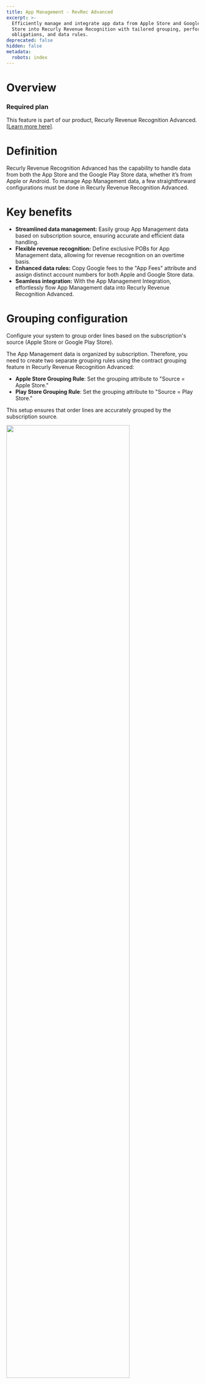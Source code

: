 ```yaml
---
title: App Management - RevRec Advanced
excerpt: >-
  Efficiently manage and integrate app data from Apple Store and Google Play
  Store into Recurly Revenue Recognition with tailored grouping, performance
  obligations, and data rules.
deprecated: false
hidden: false
metadata:
  robots: index
---
```

# Overview

### Required plan

This feature is part of our product, Recurly Revenue Recognition Advanced. \[<a href="https://docs.recurly.com/docs/recurly-revenue-recognition-advanced" target="_blank">Learn more here</a>].

# Definition

Recurly Revenue Recognition Advanced has the capability to handle data from both the App Store and the Google Play Store data, whether it’s from Apple or Android. To manage App Management data, a few straightforward configurations must be done in Recurly Revenue Recognition Advanced.

# Key benefits

* **Streamlined data management:** Easily group App Management data based on subscription source, ensuring accurate and efficient data handling.
* **Flexible revenue recognition:** Define exclusive POBs for App Management data, allowing for revenue recognition on an overtime basis.
* **Enhanced data rules:** Copy Google fees to the "App Fees" attribute and assign distinct account numbers for both Apple and Google Store data.
* **Seamless integration:** With the App Management Integration, effortlessly flow App Management data into Recurly Revenue Recognition Advanced.

# Grouping configuration

Configure your system to group order lines based on the subscription's source (Apple Store or Google Play Store).

The App Management data is organized by subscription. Therefore, you need to create two separate grouping rules using the contract grouping feature in Recurly Revenue Recognition Advanced:

* **Apple Store Grouping Rule**: Set the grouping attribute to "Source = Apple Store."
* **Play Store Grouping Rule**: Set the grouping attribute to "Source = Play Store."

This setup ensures that order lines are accurately grouped by the subscription source.

<Image align="center" className="border" border={true} width="80% " src="https://files.readme.io/c12a5169c1ba7c997669e14fa3e4ffa32b6a7b9bb9744cec662251558ae07f88-1_Grouping_Config.png" />

# Performance obligation

We define an exclusive Performance Obligation (POB) for App Management data, where revenue is recognized over time.

This POB, known as **App Subscription**, is automatically assigned to any order line in a contract that meets the Recurly Revenue Recognition Advanced Rules for either "Play Store" or "Apple Store" data.

<Image align="center" className="border" border={true} width="80% " src="https://files.readme.io/e4b80b6217c0f05b40f6172ec21e405d0b1185473a5dcc1c5b23eee5e1f86555-2_POB.png" />

The POB rules are based on the source of the data, ensuring that all order lines with the specified source are grouped under the **App Subscription** POB.

<Image align="center" className="border" border={true} width="80% " src="https://files.readme.io/77f5d669bd2139deb12466c6119b28e9a3c272e9cc04094b0691334566d27e82-3_POB_Rules.png" />

The hierarchy of these rules is critical to guaranteeing the correct obligation is applied.

# Data rule configuration

To ensure accurate revenue recognition, you need to configure data rules that transform App Management data correctly. Specifically, you must copy the sell price from "Google Fees" lines to the "App Fees" attribute and assign proper account numbers for data originating from the Play Store and Apple Store.

We have defined four data rules:

### Data rule 1 - Copy Google fees to app fees

Copies the sell price from "Google Fees" lines into the "App Fees" attribute.

**Rule:**

| Application Attribute | Formula        |
| :-------------------- | :------------- |
| App Fees              | Line.SellPrice |

**Criteria:**

| Field | Operator | Value       |
| :---- | :------- | :---------- |
| Plan  | =        | Google Fees |

<Image align="center" className="border" border={true} width="80% " src="https://files.readme.io/6ce5c2ecf7e0343039efd0c9cf37d3b8f1151eaa89492acb3b69bc867052e0d6-4_Data_Rule.png" />

### Data rule 2 - Zero out Google fees

Sets the sell price of the Google Fees plan to zero to avoid duplicative charges.

**Rule:**

| Application Attribute | Formula |
| :-------------------- | :------ |
| App Fees              | 0       |

**Criteria:**

| Field | Operator | Value       |
| :---- | :------- | :---------- |
| Plan  | =        | Google Fees |

<Image align="center" className="border" border={true} width="80% " src="https://files.readme.io/14ab1e62d857d59865b8ed09371367da4df6e629723f87c270bf4dd280cba05d-5_Data_Rule_2.png" />

### Data rule 3: Assign account numbers for Play Store data

Applies the appropriate account number for all order lines with a source of "Play Store."

**Rule**

| Application Attribute | Formula |
| :-------------------- | :------ |
| Liability Account     | 23100   |
| Revenue Account       | 33200   |

**Criteria**

| Field  | Operator | Value      |
| :----- | :------- | :--------- |
| Source | =        | Play Store |

<Image align="center" className="border" border={true} width="80% " src="https://files.readme.io/c5a03f8b4bcde418d6fa12a7af132d68b46cde13f32bdf02081d59614114a26f-6_Data_Rule_3.png" />

### Data rule 4 - Assign account numbers for Apple Store data

Applies the appropriate account number for all order lines with a source of "Apple Store."

**Rule**

| Application Attribute | Formula |
| :-------------------- | :------ |
| Liability Account     | 23000   |
| Revenue Account       | 33000   |

**Criteria**

| Field  | Operator | Value       |
| :----- | :------- | :---------- |
| Source | =        | Apple Store |

<Image align="center" className="border" border={true} width="80% " src="https://files.readme.io/a2c2dcb2dd29f02108ad4743f7102558b5593742e85cad7ece22c67ea661afd3-7_Data_Rule_4.png" />

# App management integration

Once you've configured these data rules, it's critical to run the App Management Integration job. This integration pushes all processed App Management data into Recurly Revenue Recognition Advanced.

## How to enable the App Management integration?

**Navigate:** Import/Export → Scheduled Jobs → App Management Integration

<Image align="center" className="border" border={true} width="80% " src="https://files.readme.io/4cacd6bf89fb34de50b38315f39b77e53c155f362ea72336094c9d6406bd2152-8_App_management_Integration.png" />

Ensure that the job is active, then click **Run** to execute the integration.
